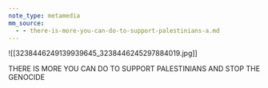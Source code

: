 ```yaml
---
note_type: metamedia
mm_source:
  - - there-is-more-you-can-do-to-support-palestinians-a.md
---
```


![[3238446249139939645_3238446245297884019.jpg]]

THERE IS MORE YOU
CAN DO TO SUPPORT
PALESTINIANS AND
STOP THE GENOCIDE

